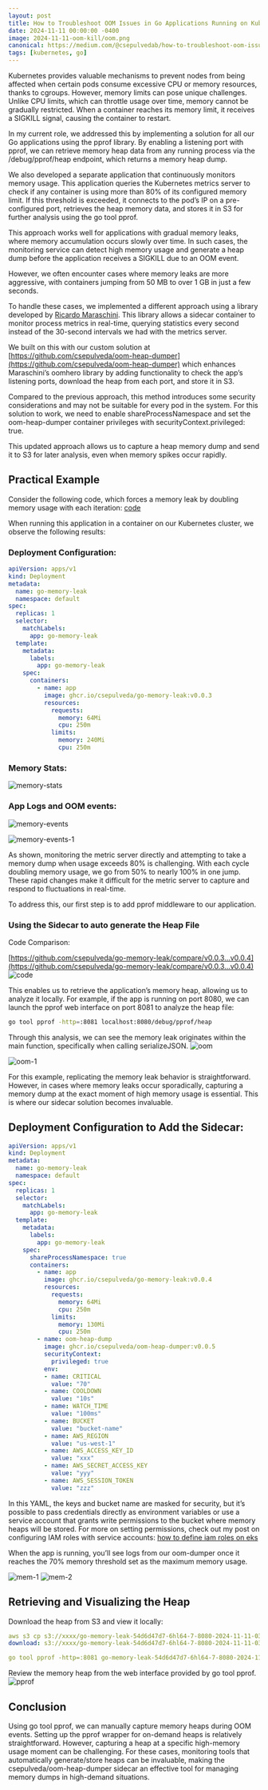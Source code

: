 ```yaml
---
layout: post
title: How to Troubleshoot OOM Issues in Go Applications Running on Kubernetes
date: 2024-11-11 00:00:00 -0400
image: 2024-11-11-oom-kill/oom.png
canonical: https://medium.com/@csepulvedab/how-to-troubleshoot-oom-issues-in-go-applications-running-on-kubernetes-149e8bb104ac
tags: [kubernetes, go]
---
```


Kubernetes provides valuable mechanisms to prevent nodes from being affected when certain pods consume excessive CPU or memory resources, thanks to cgroups. However, memory limits can pose unique challenges. Unlike CPU limits, which can throttle usage over time, memory cannot be gradually restricted. When a container reaches its memory limit, it receives a SIGKILL signal, causing the container to restart.

In my current role, we addressed this by implementing a solution for all our Go applications using the pprof library. By enabling a listening port with pprof, we can retrieve memory heap data from any running process via the /debug/pprof/heap endpoint, which returns a memory heap dump.

We also developed a separate application that continuously monitors memory usage. This application queries the Kubernetes metrics server to check if any container is using more than 80% of its configured memory limit. If this threshold is exceeded, it connects to the pod’s IP on a pre-configured port, retrieves the heap memory data, and stores it in S3 for further analysis using the go tool pprof.

This approach works well for applications with gradual memory leaks, where memory accumulation occurs slowly over time. In such cases, the monitoring service can detect high memory usage and generate a heap dump before the application receives a SIGKILL due to an OOM event.

However, we often encounter cases where memory leaks are more aggressive, with containers jumping from 50 MB to over 1 GB in just a few seconds.

To handle these cases, we implemented a different approach using a library developed by [Ricardo Maraschini](https://github.com/ricardomaraschini/oomhero). This library allows a sidecar container to monitor process metrics in real-time, querying statistics every second instead of the 30-second intervals we had with the metrics server.

We built on this with our custom solution at [https://github.com/csepulveda/oom-heap-dumper](https://github.com/csepulveda/oom-heap-dumper) which enhances Maraschini’s oomhero library by adding functionality to check the app’s listening ports, download the heap from each port, and store it in S3.

Compared to the previous approach, this method introduces some security considerations and may not be suitable for every pod in the system. For this solution to work, we need to enable shareProcessNamespace and set the oom-heap-dumper container privileges with securityContext.privileged: true.

This updated approach allows us to capture a heap memory dump and send it to S3 for later analysis, even when memory spikes occur rapidly.

## Practical Example
Consider the following code, which forces a memory leak by doubling memory usage with each iteration:
[code](https://github.com/csepulveda/go-memory-leak/tree/v0.0.3)

When running this application in a container on our Kubernetes cluster, we observe the following results:

### Deployment Configuration:
```yaml
apiVersion: apps/v1
kind: Deployment
metadata:
  name: go-memory-leak
  namespace: default
spec:
  replicas: 1
  selector:
    matchLabels:
      app: go-memory-leak
  template:
    metadata:
      labels:
        app: go-memory-leak
    spec:
      containers:
        - name: app
          image: ghcr.io/csepulveda/go-memory-leak:v0.0.3
          resources:
            requests:
              memory: 64Mi
              cpu: 250m
            limits:
              memory: 240Mi
              cpu: 250m
```

### Memory Stats:
![memory-stats](/assets/img/2024-11-11-oom-kill/memory-stats.png "memory-stats")

### App Logs and OOM events:
![memory-events](/assets/img/2024-11-11-oom-kill/memory-events.png "memory-events")

![memory-events-1](/assets/img/2024-11-11-oom-kill/memory-events-1.png "memory-events-1")

As shown, monitoring the metric server directly and attempting to take a memory dump when usage exceeds 80% is challenging. With each cycle doubling memory usage, we go from 50% to nearly 100% in one jump. These rapid changes make it difficult for the metric server to capture and respond to fluctuations in real-time.

To address this, our first step is to add pprof middleware to our application.

### Using the Sidecar to auto generate the Heap File

Code Comparison:

[https://github.com/csepulveda/go-memory-leak/compare/v0.0.3…v0.0.4](https://github.com/csepulveda/go-memory-leak/compare/v0.0.3…v0.0.4)
![code](/assets/img/2024-11-11-oom-kill/code.png "code")

This enables us to retrieve the application’s memory heap, allowing us to analyze it locally. For example, if the app is running on port 8080, we can launch the pprof web interface on port 8081 to analyze the heap file:

```bash
go tool pprof -http=:8081 localhost:8080/debug/pprof/heap
```

Through this analysis, we can see the memory leak originates within the main function, specifically when calling serializeJSON.
![oom](/assets/img/2024-11-11-oom-kill/oom.png "oom")

![oom-1](/assets/img/2024-11-11-oom-kill/oom-1.png "oom-1")

For this example, replicating the memory leak behavior is straightforward. However, in cases where memory leaks occur sporadically, capturing a memory dump at the exact moment of high memory usage is essential. This is where our sidecar solution becomes invaluable.

## Deployment Configuration to Add the Sidecar:
```yaml
apiVersion: apps/v1
kind: Deployment
metadata:
  name: go-memory-leak
  namespace: default
spec:
  replicas: 1
  selector:
    matchLabels:
      app: go-memory-leak
  template:
    metadata:
      labels:
        app: go-memory-leak
    spec:
      shareProcessNamespace: true
      containers:
        - name: app
          image: ghcr.io/csepulveda/go-memory-leak:v0.0.4
          resources:
            requests:
              memory: 64Mi
              cpu: 250m
            limits:
              memory: 130Mi
              cpu: 250m
        - name: oom-heap-dump
          image: ghcr.io/csepulveda/oom-heap-dumper:v0.0.5
          securityContext:
            privileged: true
          env:
          - name: CRITICAL
            value: "70"
          - name: COOLDOWN
            value: "10s"
          - name: WATCH_TIME
            value: "100ms"
          - name: BUCKET
            value: "bucket-name"
          - name: AWS_REGION
            value: "us-west-1"
          - name: AWS_ACCESS_KEY_ID
            value: "xxx"
          - name: AWS_SECRET_ACCESS_KEY
            value: "yyy"
          - name: AWS_SESSION_TOKEN
            value: "zzz"
```

In this YAML, the keys and bucket name are masked for security, but it’s possible to pass credentials directly as environment variables or use a service account that grants write permissions to the bucket where memory heaps will be stored. For more on setting permissions, check out my post on configuring IAM roles with service accounts: [how to define iam roles on eks](https://medium.com/@csepulvedab/three-approaches-to-defining-iam-roles-in-kubernetes-on-eks-a3094201333f)

When the app is running, you’ll see logs from our oom-dumper once it reaches the 70% memory threshold set as the maximum memory usage.

![mem-1](/assets/img/2024-11-11-oom-kill/mem-1.png "mem-1")
![mem-2](/assets/img/2024-11-11-oom-kill/mem-2.png "mem-2")

## Retrieving and Visualizing the Heap

Download the heap from S3 and view it locally:
```yaml
aws s3 cp s3://xxxx/go-memory-leak-54d6d47d7-6hl64-7-8080-2024-11-11-03-49.heap .
download: s3://xxxx/go-memory-leak-54d6d47d7-6hl64-7-8080-2024-11-11-03-49.heap to ./go-memory-leak-54d6d47d7-6hl64-7-8080-2024-11-11-03-49.heap

go tool pprof -http=:8081 go-memory-leak-54d6d47d7-6hl64-7-8080-2024-11-11-03-49.heap
```

Review the memory heap from the web interface provided by go tool pprof.
![pprof](/assets/img/2024-11-11-oom-kill/pprof.png "pprof")

## Conclusion
Using go tool pprof, we can manually capture memory heaps during OOM events. Setting up the pprof wrapper for on-demand heaps is relatively straightforward. However, capturing a heap at a specific high-memory usage moment can be challenging. For these cases, monitoring tools that automatically generate/store heaps can be invaluable, making the csepulveda/oom-heap-dumper sidecar an effective tool for managing memory dumps in high-demand situations.